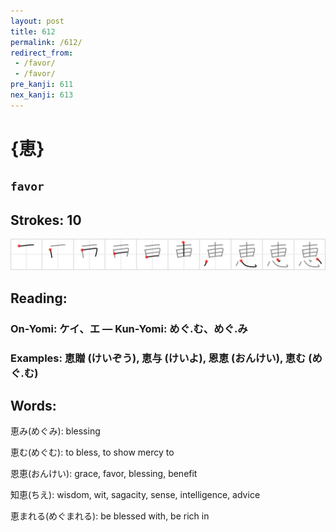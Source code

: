 ```yaml
---
layout: post
title: 612
permalink: /612/
redirect_from:
 - /favor/
 - /favor/
pre_kanji: 611
nex_kanji: 613
---
```


# {恵}

## `favor`

## Strokes: 10

<div class="stroke"><img src="../images/E681B5.png" /></div>

## Reading:

### On-Yomi: ケイ、エ &mdash; Kun-Yomi: めぐ.む、めぐ.み

### Examples: 恵贈 (けいぞう), 恵与 (けいよ), 恩恵 (おんけい), 恵む (めぐ.む)

## Words:

恵み(めぐみ): blessing

恵む(めぐむ): to bless, to show mercy to

恩恵(おんけい): grace, favor, blessing, benefit

知恵(ちえ): wisdom, wit, sagacity, sense, intelligence, advice

恵まれる(めぐまれる): be blessed with, be rich in

